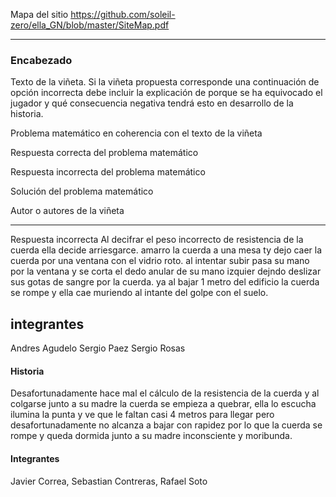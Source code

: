 Mapa del sitio https://github.com/soleil-zero/ella_GN/blob/master/SiteMap.pdf

******************************************************************

### Encabezado

Texto de la viñeta. Si la viñeta propuesta corresponde una continuación de opción incorrecta debe incluir la explicación de porque se ha equivocado el jugador y qué consecuencia negativa tendrá esto en desarrollo de la historia.

Problema matemático en coherencia con el texto de la viñeta

Respuesta correcta del problema matemático

Respuesta incorrecta del problema matemático

Solución del problema matemático

Autor o autores de la viñeta

**************************************
Respuesta incorrecta
Al decifrar el peso incorrecto de resistencia de la cuerda ella decide arriesgarce. amarro la cuerda a una mesa  ty dejo caer la cuerda  por una ventana con el vidrio roto. al intentar subir pasa su mano por la ventana y se corta el dedo anular de su mano izquier  dejndo deslizar sus gotas de sangre por la cuerda.  ya al bajar 1 metro  del edificio la cuerda se rompe y ella cae  muriendo al intante del golpe con el suelo.
## integrantes
Andres Agudelo
Sergio Paez
Sergio Rosas

#### Historia
Desafortunadamente hace mal el cálculo de la resistencia de la cuerda y al colgarse junto a su madre la cuerda se empieza a quebrar, ella lo escucha ilumina la punta y ve que le faltan casi 4 metros para llegar pero desafortunadamente no alcanza a bajar con rapidez por lo que la cuerda se rompe y queda dormida junto a su madre inconsciente y moribunda.

#### Integrantes
Javier Correa, Sebastian Contreras, Rafael Soto
